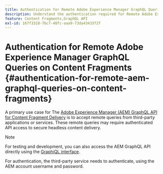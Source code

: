 ```yaml
---
title: Authentication for Remote Adobe Experience Manager GraphQL Queries on Content Fragments
description: Understand the authentication required for Remote Adobe Experience Manager GraphQL queries to secure your headless content delivery.
feature: Content Fragments,GraphQL API
exl-id: 167f3318-7bc7-48fc-aaa9-73da43433f2f
---
```

# Authentication for Remote Adobe Experience Manager GraphQL Queries on Content Fragments {#authentication-for-remote-aem-graphql-queries-on-content-fragments}

A primary use case for The [Adobe Experience Manager (AEM) GraphQL API for Content Fragment Delivery](/help/sites-developing/headless/graphql-api/graphql-api-content-fragments.md) is to accept remote queries from third-party applications or services. These remote queries may require authenticated API access to secure headless content delivery.

>[!NOTE]
>
>For testing and development, you can also access the AEM GraphQL API directly using the [GraphiQL interface](/help/sites-developing/headless/graphql-api/graphql-api-content-fragments.md#graphiql-interface).

For authentication, the third-party service needs to authenticate, using the AEM account username and password.

<!-- 6.5.10.0 - does this content/page need to be migrated? -->

<!--
For authentication the third party service needs to [retrieve an Access Token](#retrieving-access-token), that can then be [used in the GraphQL Request](#use-access-token-in-graphql-request).

## Retrieving an Access Token {#retrieving-access-token}

See [Generating Access Tokens for Server Side APIs](/help/sites-developing/generating-access-tokens-for-server-side-apis.md) for full details.

## Using the Access Token in a GraphQL Request {#use-access-token-in-graphql-request}

For a third party service to connect with an AEM instance it needs to have an *Access Token*. The service must then add this token to the `Authorization` header on the POST request. 

For example, a GraphQL Authorization Header:

```xml
Authorization: Bearer <access_token>
```

## Permission Requirements {#permission-requirements}

All requests made using the access token will actually be made *by the user account that generated the token*. 

This means that you need to check that the account has the permissions required to run GraphQL queries. 

You can check this by using GraphiQL on the local instance.
-->
